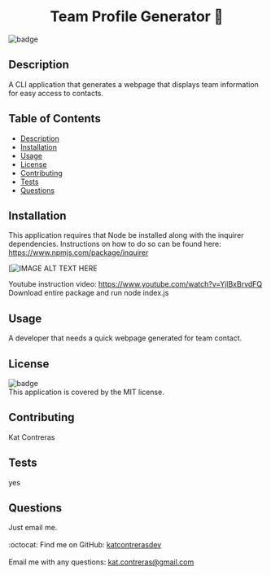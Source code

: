 
<h1 align="center">Team Profile Generator 🚀 </h1>

![badge](https://img.shields.io/badge/license-MIT-brightgreen)<br />
## Description
A CLI application that generates a webpage that displays team information for easy access to contacts. 
## Table of Contents
- [Description](#description)
- [Installation](#installation)
- [Usage](#usage)
- [License](#license)
- [Contributing](#contributing)
- [Tests](#tests)
- [Questions](#questions)
## Installation
This application requires that Node be installed along with the inquirer dependencies. 
Instructions on how to do so can be found here: https://www.npmjs.com/package/inquirer 

[![IMAGE ALT TEXT HERE](https://raw.githubusercontent.com/katcontrerasdev/objectTeamProfileGenerator/main/dist/demo.gif)

Youtube instruction video: https://www.youtube.com/watch?v=YjlBxBrvdFQ
Download entire package and run node index.js
## Usage
A developer that needs a quick webpage generated for team contact.
## License
![badge](https://img.shields.io/badge/license-MIT-brightgreen)
<br />
This application is covered by the MIT license. 
## Contributing
Kat Contreras
## Tests
yes
## Questions
Just email me.<br />
<br />
:octocat: Find me on GitHub: [katcontrerasdev](https://github.com/katcontrerasdev)<br />
<br />
Email me with any questions: kat.contreras@gmail.com<br /><br />
